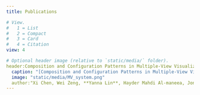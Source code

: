 ```yaml
---
title: Publications

# View.
#   1 = List
#   2 = Compact
#   3 = Card
#   4 = Citation
view: 4

# Optional header image (relative to `static/media/` folder).
header:Composition and Configuration Patterns in Multiple-View Visualizations
  caption: "[Composition and Configuration Patterns in Multiple-View Visualizations](https://mvlandscape.bitbucket.io)"
  image: "static/media/MV_system.png"
  author:"Xi Chen, Wei Zeng, **Yanna Lin**, Hayder Mahdi Al-maneea, Jonathan C Roberts, Remco Chang"
---
```

